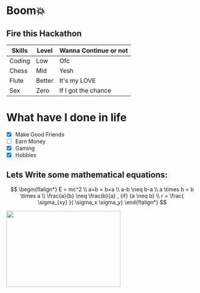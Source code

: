 <script type="text/javascript" async
  src="https://cdn.jsdelivr.net/npm/mathjax@3/es5/tex-mml-chtml.js">
</script>

# Boom💥
## Fire this Hackathon

| Skills | Level | Wanna Continue or not |
| ------- | ------ | ----- |
| Coding | Low | Ofc |
| Chess | Mid | Yesh |
| Flute | Better | It's my LOVE |
| Sex | Zero | If I got the chance |

# What have I done in life
- [x] Make Good Friends
- [ ] Earn Money
- [x] Gaming
- [x] Hobbies

## Lets Write some mathematical equations:

$$
\begin{flalign*}
E = mc^2 \\
a+b = b+a \\
a-b \neq b-a \\
a \times b = b \times a \\
\frac{a}{b} \neq \frac{b}{a} , {if} {a \neq b} \\
r = \frac{ \sigma_{xy} }{ \sigma_x \sigma_y}
\end{flalign*}
$$



<img src="https://budleaf.com/wp-content/uploads/2023/08/Adrak-masala-chai-scaled.jpeg" width="300" height="200">


